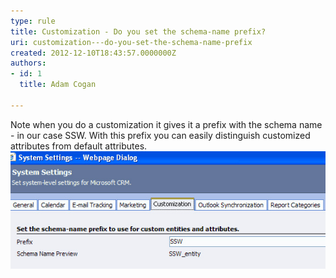 ```yaml
---
type: rule
title: Customization - Do you set the schema-name prefix?
uri: customization---do-you-set-the-schema-name-prefix
created: 2012-12-10T18:43:57.0000000Z
authors:
- id: 1
  title: Adam Cogan

---
```


Note when you do a customization it gives it a prefix with the schema name - in           our case SSW. With this prefix you can easily distinguish customized attributes           from default attributes.
 ![ Set your schema-name prefix to use for custom entities and attributes![customized attributes with the prefix](CRM_Prefix.jpg)            ](CRM_PrefixSetting.jpg)
